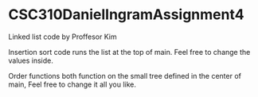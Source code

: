# CSC310DanielIngramAssignment4

Linked list code by Proffesor Kim

Insertion sort code runs the list at the top of main. Feel free to change the values inside.

Order functions both function on the small tree defined in the center of main, Feel free to change it all you like.

